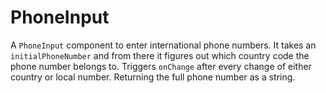 # PhoneInput
A `PhoneInput` component to enter international phone numbers. It takes an `initialPhoneNumber` and from there it figures out
which country code the phone number belongs to. Triggers `onChange` after every change of either country or local number.
Returning the full phone number as a string. 

<!-- STORY -->

<!-- SOURCE -->  

<!-- PROPS -->